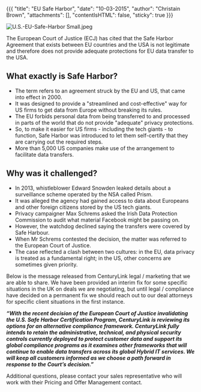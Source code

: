 {{{
  "title": "EU Safe Harbor",
  "date": "10-03-2015",
  "author": "Christain Brown",
  "attachments": [],
  "contentIsHTML": false,
  "sticky": true
}}}

![U.S.-EU-Safe-Harbor Small.jpeg](https://ucarecdn.com/b21b7d2f-8713-47b8-9c57-c023890f4090/)

The European Court of Justice (ECJ) has cited that the Safe Harbor Agreement that exists between EU countries and the USA is not legitimate and therefore does not provide adequate protections for EU data transfer to the USA.

## What exactly is Safe Harbor?
*	The term refers to an agreement struck by the EU and US, that came into effect in 2000.
*	It was designed to provide a "streamlined and cost-effective" way for US firms to get data from Europe without breaking its rules.
*	The EU forbids personal data from being transferred to and processed in parts of the world that do not provide "adequate" privacy protections.
*	So, to make it easier for US firms - including the tech giants - to function, Safe Harbor was introduced to let them self-certify that they are carrying out the required steps.
*	More than 5,000 US companies make use of the arrangement to facilitate data transfers.

## Why was it challenged?
*	In 2013, whistleblower Edward Snowden leaked details about a surveillance scheme operated by the NSA called Prism.
*	It was alleged the agency had gained access to data about Europeans and other foreign citizens stored by the US tech giants.
*	Privacy campaigner Max Schrems asked the Irish Data Protection Commission to audit what material Facebook might be passing on.
*	However, the watchdog declined saying the transfers were covered by Safe Harbour.
*	When Mr Schrems contested the decision, the matter was referred to the European Court of Justice.
*	The case reflected a clash between two cultures: in the EU, data privacy is treated as a fundamental right; in the US, other concerns are sometimes given priority.

Below is the message released from CenturyLink legal / marketing that we are able to share. We have been provided an interim fix for some specific situations in the UK on deals we are negotiating, but until legal / compliance have decided on a permanent fix we should reach out to our deal attorneys for specific client situations in the first instance.

***“With the recent decision of the European Court of Justice invalidating the U.S. Safe Harbor Certification Program, CenturyLink is reviewing its options for an alternative compliance framework.  CenturyLink fully intends to retain the administrative, technical, and physical security controls currently deployed to protect customer data and support its global compliance programs as it examines other frameworks that will continue to enable data transfers across its global Hybrid IT services.  We will keep all customers informed as we choose a path forward in response to the Court’s decision.”***


Additional questions, please contact your sales representative who will work with their Pricing and Offer Management contact.
